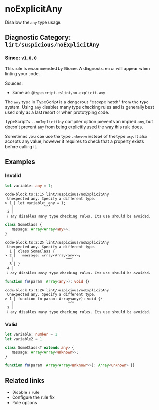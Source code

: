# noExplicitAny

Disallow the `any` type usage.

## Diagnostic Category: `lint/suspicious/noExplicitAny`

### Since: `v1.0.0`

This rule is recommended by Biome. A diagnostic error will appear when linting your code.

Sources: 
- Same as: `@typescript-eslint/no-explicit-any`

The `any` type in TypeScript is a dangerous "escape hatch" from the type system.
Using `any` disables many type checking rules and is generally best used only as a last resort or when prototyping code.

TypeScript's `--noImplicitAny` compiler option prevents an implied `any`,
but doesn't prevent `any` from being explicitly used the way this rule does.

Sometimes you can use the type `unknown` instead of the type `any`.
It also accepts any value, however it requires to check that a property exists before calling it.

## Examples

### Invalid

```ts
let variable: any = 1;
```

```text
code-block.ts:1:15 lint/suspicious/noExplicitAny 
 Unexpected any. Specify a different type.
> 1 │ let variable: any = 1;
   │              ^^^
 2 │ 
 ℹ any disables many type checking rules. Its use should be avoided.
```

```ts
class SomeClass {
   message: Array<Array<any>>;
}
```

```text
code-block.ts:2:25 lint/suspicious/noExplicitAny 
 Unexpected any. Specify a different type.
  1 │ class SomeClass {
> 2 │   message: Array<Array<any>>;
   │                        ^^^
  3 │ }
 4 │ 
 ℹ any disables many type checking rules. Its use should be avoided.
```

```ts
function fn(param: Array<any>): void {}
```

```text
code-block.ts:1:26 lint/suspicious/noExplicitAny 
 Unexpected any. Specify a different type.
> 1 │ function fn(param: Array<any>): void {}
   │                         ^^^
 2 │ 
 ℹ any disables many type checking rules. Its use should be avoided.
```

### Valid

```ts
let variable: number = 1;
let variable2 = 1;
```

```ts
class SomeClass<T extends any> {
   message: Array<Array<unknown>>;
}
```

```ts
function fn(param: Array<Array<unknown>>): Array<unknown> {}
```

## Related links

- Disable a rule
- Configure the rule fix
- Rule options